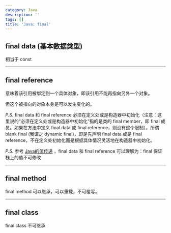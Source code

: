 ```yaml
---
category: Java
description: ''
tags: []
title: 'Java: final'
---
```


## final data (基本数据类型)

相当于 const

---

## final reference

意味着该引用被绑定到一个具体对象，即该引用不能再指向另外一个对象。  

但这个被指向的对象本身是可以发生变化的。  

_P.S._ final data 和 final reference 必须在定义处或是构造器中初始化（注意：这里说的“必须在定义处或是构造器中初始化”指的是类的 final member，即 final 成员。如果在方法中定义 final data 或 final reference，则没有这个限制）。所谓 blank final (我谓之 dynamic final)，即是先声明 final data 或是 final reference，不在定义处初始化而是根据具体情况灵活地在构造器中初始化。

_P.S._ 参考 [Java的值传递](/java/2010/07/04/pass-by-value-in-java) ，final data 和 final reference 可以理解为：final 保证栈上的值不可修改

---

## final method

final method 可以继承，可以重载，不可覆写。

---

## final class

final class 不可继承